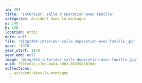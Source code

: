 ```yaml
---
id: 494
title: 'Intérieur, salle d‘opération avec famille'
categories: Accident dans la montagne
w: 140
h: 120
location: attic
note: null
file: '@img/494-interieur-salle-doperation-avec-famille.jpg'
year: '1978'
year_start: 1978
year_end: null
image: '@img/494-interieur-salle-doperation-avec-famille.jpg'
uuid: 75bfee2c-c7e6-44e4-b0b3-06035e1039dc
collections:
  - accident-dans-la-montagne
---
```



